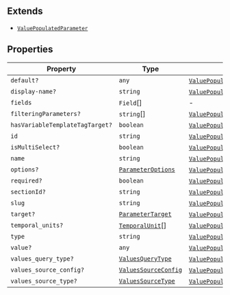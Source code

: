 ## Extends

- [`ValuePopulatedParameter`](ValuePopulatedParameter.md)

## Properties

| Property | Type | Inherited from |
| ------ | ------ | ------ |
| <a id="default"></a> `default?` | `any` | [`ValuePopulatedParameter`](ValuePopulatedParameter.md).[`default`](ValuePopulatedParameter.md#default) |
| <a id="display-name"></a> `display-name?` | `string` | [`ValuePopulatedParameter`](ValuePopulatedParameter.md).[`display-name`](ValuePopulatedParameter.md#display-name) |
| <a id="fields"></a> `fields` | `Field`[] | - |
| <a id="filteringparameters"></a> `filteringParameters?` | `string`[] | [`ValuePopulatedParameter`](ValuePopulatedParameter.md).[`filteringParameters`](ValuePopulatedParameter.md#filteringparameters) |
| <a id="hasvariabletemplatetagtarget"></a> `hasVariableTemplateTagTarget?` | `boolean` | [`ValuePopulatedParameter`](ValuePopulatedParameter.md).[`hasVariableTemplateTagTarget`](ValuePopulatedParameter.md#hasvariabletemplatetagtarget) |
| <a id="id"></a> `id` | `string` | [`ValuePopulatedParameter`](ValuePopulatedParameter.md).[`id`](ValuePopulatedParameter.md#id) |
| <a id="ismultiselect"></a> `isMultiSelect?` | `boolean` | [`ValuePopulatedParameter`](ValuePopulatedParameter.md).[`isMultiSelect`](ValuePopulatedParameter.md#ismultiselect) |
| <a id="name"></a> `name` | `string` | [`ValuePopulatedParameter`](ValuePopulatedParameter.md).[`name`](ValuePopulatedParameter.md#name) |
| <a id="options"></a> `options?` | [`ParameterOptions`](ParameterOptions.md) | [`ValuePopulatedParameter`](ValuePopulatedParameter.md).[`options`](ValuePopulatedParameter.md#options) |
| <a id="required"></a> `required?` | `boolean` | [`ValuePopulatedParameter`](ValuePopulatedParameter.md).[`required`](ValuePopulatedParameter.md#required) |
| <a id="sectionid"></a> `sectionId?` | `string` | [`ValuePopulatedParameter`](ValuePopulatedParameter.md).[`sectionId`](ValuePopulatedParameter.md#sectionid) |
| <a id="slug"></a> `slug` | `string` | [`ValuePopulatedParameter`](ValuePopulatedParameter.md).[`slug`](ValuePopulatedParameter.md#slug) |
| <a id="target"></a> `target?` | [`ParameterTarget`](ParameterTarget.md) | [`ValuePopulatedParameter`](ValuePopulatedParameter.md).[`target`](ValuePopulatedParameter.md#target) |
| <a id="temporal_units"></a> `temporal_units?` | [`TemporalUnit`](TemporalUnit.md)[] | [`ValuePopulatedParameter`](ValuePopulatedParameter.md).[`temporal_units`](ValuePopulatedParameter.md#temporal_units) |
| <a id="type"></a> `type` | `string` | [`ValuePopulatedParameter`](ValuePopulatedParameter.md).[`type`](ValuePopulatedParameter.md#type) |
| <a id="value"></a> `value?` | `any` | [`ValuePopulatedParameter`](ValuePopulatedParameter.md).[`value`](ValuePopulatedParameter.md#value) |
| <a id="values_query_type"></a> `values_query_type?` | [`ValuesQueryType`](ValuesQueryType.md) | [`ValuePopulatedParameter`](ValuePopulatedParameter.md).[`values_query_type`](ValuePopulatedParameter.md#values_query_type) |
| <a id="values_source_config"></a> `values_source_config?` | [`ValuesSourceConfig`](ValuesSourceConfig.md) | [`ValuePopulatedParameter`](ValuePopulatedParameter.md).[`values_source_config`](ValuePopulatedParameter.md#values_source_config) |
| <a id="values_source_type"></a> `values_source_type?` | [`ValuesSourceType`](ValuesSourceType.md) | [`ValuePopulatedParameter`](ValuePopulatedParameter.md).[`values_source_type`](ValuePopulatedParameter.md#values_source_type) |
